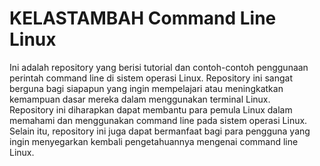 # KELASTAMBAH Command Line Linux
Ini adalah repository yang berisi tutorial dan contoh-contoh penggunaan perintah command line di sistem operasi Linux. Repository ini sangat berguna bagi siapapun yang ingin mempelajari atau meningkatkan kemampuan dasar mereka dalam menggunakan terminal Linux.\
Repository ini diharapkan dapat membantu para pemula Linux dalam memahami dan menggunakan command line pada sistem operasi Linux. Selain itu, repository ini juga dapat bermanfaat bagi para pengguna yang ingin menyegarkan kembali pengetahuannya mengenai command line Linux.
